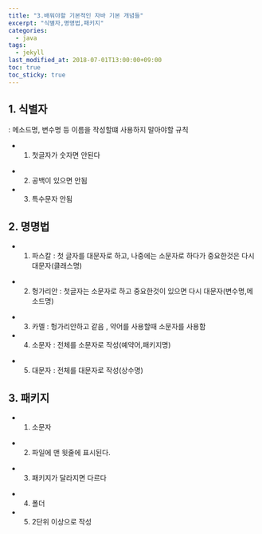```yaml
---
title: "3.배워야할 기본적인 자바 기본 개념들"
excerpt: "식별자,명명법,패키지"
categories:
  - java
tags:
  - jekyll
last_modified_at: 2018-07-01T13:00:00+09:00
toc: true
toc_sticky: true
---
```


## 1. 식별자

: 메소드명, 변수명 등 이름을 작성할떄 사용하지 말아야할 규칙

- 1. 첫글자가 숫자면 안된다

* 2. 공백이 있으면 안됨

* 3. 특수문자 안됨

## 2. 명명법

- 1. 파스칼 : 첫 글자를 대문자로 하고, 나중에는 소문자로 하다가 중요한것은 다시 대문자(클래스명)

* 2. 헝가리안 : 첫글자는 소문자로 하고 중요한것이 있으면 다시 대문자(변수명,메소드명)

- 3. 카멜 : 헝가리안하고 같음 , 약어를 사용할때 소문자를 사용함

- 4. 소문자 : 전체를 소문자로 작성(예약어,패키지명)

* 5. 대문자 : 전체를 대문자로 작성(상수명)

## 3. 패키지

- 1. 소문자

* 2. 파일에 맨 윗줄에 표시된다.

- 3. 패키지가 달라지면 다르다

* 4. 폴더

* 5. 2단위 이상으로 작성
